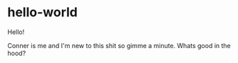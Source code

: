 # hello-world

Hello!

Conner is me and I'm new to this shit so gimme a minute.
Whats good in the hood?
